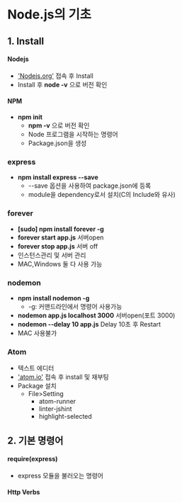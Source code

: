 Node.js의 기초
====

## 1. Install

#### Nodejs
* ['Nodejs.org'](http://www.nodejs.org "Nodejs") 접속 후 Install
* Install 후 **node -v** 으로 버전 확인

#### NPM
* **npm init**
  * **npm -v** 으로 버전 확인
  * Node 프로그램을 시작하는 명령어
  * Package.json을 생성

### express
* **npm install express --save**
  * --save 옵션을 사용하여 package.json에 등록
  * module을 dependency로서 설치(C의 Include와 유사)

### forever
* **[sudo] npm install forever -g**
* **forever start app.js** 서버open
* **forever stop app.js** 서버 off
* 인스턴스관리 및 서버 관리
* MAC,Windows 둘 다 사용 가능

### nodemon
* **npm install nodemon -g**  
  * -g: 커맨드라인에서 명령어 사용가능
* **nodemon app.js localhost 3000** 서버open(포트 3000)
* **nodemon --delay 10 app.js** Delay 10초 후 Restart
* MAC 사용불가

### Atom
* 텍스트 에디터
* ['atom.io'](http://atom.io) 접속 후 install 및 재부팅
* Package 설치
  * File>Setting
    * atom-runner
    * linter-jshint
    * highlight-selected

## 2. 기본 명령어

#### require(express)
* express 모듈을 불러오는 명령어

#### Http Verbs

